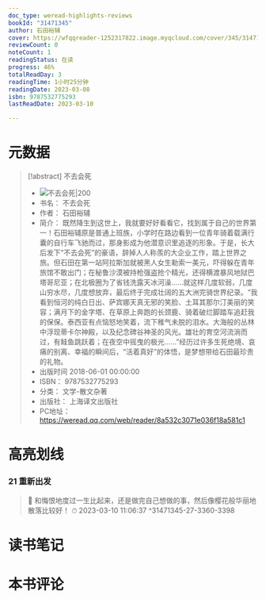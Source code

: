 ```yaml
---
doc_type: weread-highlights-reviews
bookId: "31471345"
author: 石田裕辅
cover: https://wfqqreader-1252317822.image.myqcloud.com/cover/345/31471345/t7_31471345.jpg
reviewCount: 0
noteCount: 1
readingStatus: 在读
progress: 46%
totalReadDay: 3
readingTime: 1小时25分钟
readingDate: 2023-03-08
isbn: 9787532775293
lastReadDate: 2023-03-10

---
```

# 元数据
> [!abstract] 不去会死
> - ![ 不去会死|200](https://wfqqreader-1252317822.image.myqcloud.com/cover/345/31471345/t7_31471345.jpg)
> - 书名： 不去会死
> - 作者： 石田裕辅
> - 简介： 既然降生到这世上，我就要好好看看它，找到属于自己的世界第一！石田裕辅原是普通上班族，小学时在路边看到一位青年骑着载满行囊的自行车飞驰而过，那身影成为他潜意识里追逐的形象。于是，长大后发下“不去会死”的豪语，辞掉人人称羨的大企业工作，踏上世界之旅。但石田在第一站阿拉斯加就被黑人女生勒索一美元，吓得躲在青年旅馆不敢出门；在秘鲁沙漠被持枪强盗抢个精光，还得横渡暴风地狱巴塔哥尼亚；在北极圈为了省钱洗露天冰河澡……就这样几度软弱，几度山穷水尽，几度想放弃，最后终于完成壮阔的五大洲完骑世界纪录。“我看到恒河的纯白日出、萨宾娜天真无邪的笑脸、土耳其那尔汀美丽的笑容；满月下的金字塔、在草原上奔跑的长颈鹿、骑着破烂脚踏车追赶我的保保。泰西亚有点恼怒地笑着，流下稚气未脱的泪水。大海般的丛林中浮现蒂卡尔神殿，以及纪念碑谷神圣的风光。雄壮的育空河流淌而过，有鲑鱼跳跃着；在夜空中摇曳的极光……”经历过许多生死绝境、哀痛的别离、幸福的瞬间后，“活着真好”的体悟，是梦想带给石田最珍贵的礼物。
> - 出版时间 2018-06-01 00:00:00
> - ISBN： 9787532775293
> - 分类： 文学-散文杂著
> - 出版社： 上海译文出版社
> - PC地址：https://weread.qq.com/web/reader/8a532c3071e036f18a581c1

# 高亮划线

### 21 重新出发

> 📌 和悔恨地度过一生比起来，还是做完自己想做的事，然后像樱花般华丽地散落比较好！ 
> ⏱ 2023-03-10 11:06:37 ^31471345-27-3360-3398

# 读书笔记

# 本书评论
